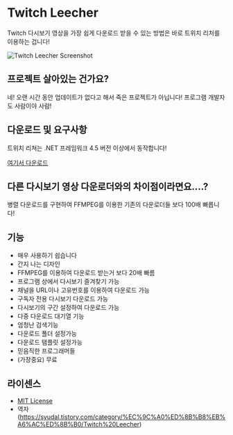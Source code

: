 # Twitch Leecher

Twitch 다시보기 영상을 가장 쉽게 다운로드 받을 수 있는 방법은 바로 트위치 리처를 이용하는 겁니다!

![Twitch Leecher Screenshot](http://www.fakesmilerevolution.com/files/fsr/twitchleecher/tl14.jpg)

## 프로젝트 살아있는 건가요?

네! 오랜 시간 동안 업데이트가 없다고 해서 죽은 프로젝트가 아닙니다! 프로그램 개발자도 사람이야 사람!

## 다운로드 및 요구사항

트위치 리쳐는 .NET 프레임워크 4.5 버전 이상에서 동작합니다!

[여기서 다운로드](https://syudal.tistory.com/category/%EC%9C%A0%ED%8B%B8%EB%A6%AC%ED%8B%B0/Twitch%20Leecher)

## 다른 다시보기 영상 다운로더와의 차이점이라면요....?

병렬 다운로드를 구현하여 FFMPEG를 이용한 기존의 다운로더들 보다 100배 빠릅니다!

## 기능

- 매우 사용하기 쉽습니다
- 간지 나는 디자인
- FFMPEG를 이용하여 다운로드 받는거 보다 20배 빠름
- 프로그램 상에서 다시보기 즐겨찾기 가능
- 채널을 URL이나 고유번호를 이용하여 다운로드 가능
- 구독자 전용 다시보기 다운로드 가능
- 다시보기의 구간 설정하여 다운로드 가능
- 다중 다운로드 대기열 기능
- 엄청난 검색기능
- 다운로드 폴더 설정가능
- 다운로드 탬플릿 설정가능
- 믿음직한 프로그래머들
- (가장중요) 무료

## 라이센스
- [MIT License](https://github.com/Franiac/TwitchLeecher/blob/master/LICENSE)
- 역자 (https://syudal.tistory.com/category/%EC%9C%A0%ED%8B%B8%EB%A6%AC%ED%8B%B0/Twitch%20Leecher)
